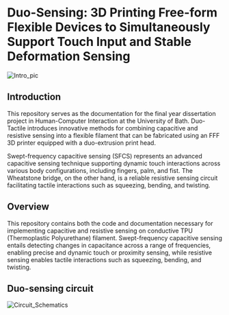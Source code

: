 # Duo-Sensing: 3D Printing Free-form Flexible Devices to Simultaneously Support Touch Input and Stable Deformation Sensing
![Intro_pic](https://github.com/naraichu/Duo-Tactile/assets/67613808/ac059578-8b24-42b1-9b45-dfe2e44dc7b3)

## Introduction
This repository serves as the documentation for the final year dissertation project in Human-Computer Interaction at the University of Bath. Duo-Tactile introduces innovative methods for combining capacitive and resistive sensing into a flexible filament that can be fabricated using an FFF 3D printer equipped with a duo-extrusion print head.

Swept-frequency capacitive sensing (SFCS) represents an advanced capacitive sensing technique supporting dynamic touch interactions across various body configurations, including fingers, palm, and fist. The Wheatstone bridge, on the other hand, is a reliable resistive sensing circuit facilitating tactile interactions such as squeezing, bending, and twisting.

## Overview
This repository contains both the code and documentation necessary for implementing capacitive and resistive sensing on conductive TPU (Thermoplastic Polyurethane) filament. Swept-frequency capacitive sensing entails detecting changes in capacitance across a range of frequencies, enabling precise and dynamic touch or proximity sensing, while resistive sensing enables tactile interactions such as squeezing, bending, and twisting.

## Duo-sensing circuit
![Circuit_Schematics](https://github.com/naraichu/Duo-Tactile/assets/67613808/03fbf6cd-0c9d-40ed-b8dd-75a2a1b8afe3)
